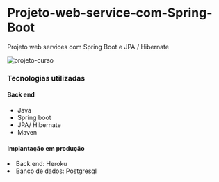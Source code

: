# Projeto-web-service-com-Spring-Boot
Projeto web services com Spring Boot e JPA / Hibernate 

![projeto-curso](https://user-images.githubusercontent.com/48343445/168454851-da979c09-aa2a-4708-99ab-382b7d4b17b0.JPG)


<h3>Tecnologias utilizadas</h3>

<h4>Back end</h4>

<ul>
  <li>Java</li>
  <li>Spring boot</li>
  <li>JPA/ Hibernate</li>
  <li>Maven</li>
</ul>

<h4>Implantação em produção</h4>

<li>Back end: Heroku</li>
<li>Banco de dados: Postgresql</li>

